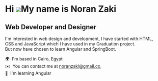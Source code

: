 Hi ![](https://user-images.githubusercontent.com/18350557/176309783-0785949b-9127-417c-8b55-ab5a4333674e.gif)My name is Noran Zaki
==================================================================================================================================

Web Developer and Designer
--------------------------

I'm interested in web design and development, I have started with HTML, CSS and JavaScript which I have used in my Graduation project.  
But now have chosen to learn Angular and SpringBoot.

🌍  I'm based in Cairo, Egypt  
✉️  You can contact me at [noranzaki@gmail.co,](mailto:noranzaki@gmail.co,)  
🧠  I'm learning Angular  

<!---
NoranMZAki/NoranMZAki is a ✨ special ✨ repository because its `README.md` (this file) appears on your GitHub profile.
You can click the Preview link to take a look at your changes.
--->
